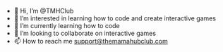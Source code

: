 - 👋 Hi, I’m @TMHClub
- 👀 I’m interested in learning how to code and create interactive games
- 🌱 I’m currently learning how to code
- 💞️ I’m looking to collaborate on interactive games
- 📫 How to reach me support@themamahubclub.com

<!---
TMHClub/TMHClub is a ✨ special ✨ repository because its `README.md` (this file) appears on your GitHub profile.
You can click the Preview link to take a look at your changes.
--->
